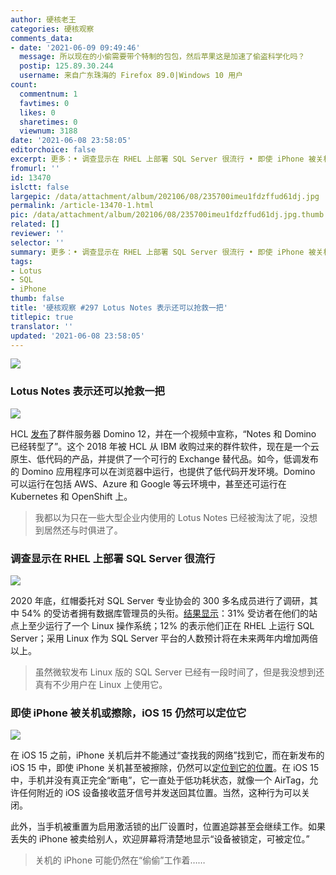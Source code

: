 ```yaml
---
author: 硬核老王
categories: 硬核观察
comments_data:
- date: '2021-06-09 09:49:46'
  message: 所以现在的小偷需要带个特制的包包，然后苹果这是加速了偷盗科学化吗？
  postip: 125.89.30.244
  username: 来自广东珠海的 Firefox 89.0|Windows 10 用户
count:
  commentnum: 1
  favtimes: 0
  likes: 0
  sharetimes: 0
  viewnum: 3188
date: '2021-06-08 23:58:05'
editorchoice: false
excerpt: 更多：• 调查显示在 RHEL 上部署 SQL Server 很流行 • 即使 iPhone 被关机或擦除，iOS 15 仍然可以定位它
fromurl: ''
id: 13470
islctt: false
largepic: /data/attachment/album/202106/08/235700imeu1fdzffud61dj.jpg
permalink: /article-13470-1.html
pic: /data/attachment/album/202106/08/235700imeu1fdzffud61dj.jpg.thumb.jpg
related: []
reviewer: ''
selector: ''
summary: 更多：• 调查显示在 RHEL 上部署 SQL Server 很流行 • 即使 iPhone 被关机或擦除，iOS 15 仍然可以定位它
tags:
- Lotus
- SQL
- iPhone
thumb: false
title: '硬核观察 #297 Lotus Notes 表示还可以抢救一把'
titlepic: true
translator: ''
updated: '2021-06-08 23:58:05'
---
```


![](/data/attachment/album/202106/08/235700imeu1fdzffud61dj.jpg)


### Lotus Notes 表示还可以抢救一把


![](/data/attachment/album/202106/08/235714fjjzmcpmopjrcuur.jpg)


HCL [发布](https://www.theregister.com/2021/06/08/hcl_domino_12_debuts/)了群件服务器 Domino 12，并在一个视频中宣称，“Notes 和 Domino 已经转型了”。这个 2018 年被 HCL 从 IBM 收购过来的群件软件，现在是一个云原生、低代码的产品，并提供了一个可行的 Exchange 替代品。如今，低调发布的 Domino 应用程序可以在浏览器中运行，也提供了低代码开发环境。Domino 可以运行在包括 AWS、Azure 和 Google 等云环境中，甚至还可运行在 Kubernetes 和 OpenShift 上。



> 
> 我都以为只在一些大型企业内使用的 Lotus Notes 已经被淘汰了呢，没想到居然还与时俱进了。
> 
> 
> 


### 调查显示在 RHEL 上部署 SQL Server 很流行


![](/data/attachment/album/202106/08/235735xm8f8spzqkfmqpik.jpg)


2020 年底，红帽委托对 SQL Server 专业协会的 300 多名成员进行了调研，其中 54% 的受访者拥有数据库管理员的头衔。[结果显示](https://mp.weixin.qq.com/s/fmWlkkw0FJrxKNioiz5aGg)：31% 受访者在他们的站点上至少运行了一个 Linux 操作系统；12% 的表示他们正在 RHEL 上运行 SQL Server；采用 Linux 作为 SQL Server 平台的人数预计将在未来两年内增加两倍以上。



> 
> 虽然微软发布 Linux 版的 SQL Server 已经有一段时间了，但是我没想到还真有不少用户在 Linux 上使用它。
> 
> 
> 


### 即使 iPhone 被关机或擦除，iOS 15 仍然可以定位它


![](/data/attachment/album/202106/08/235750osonojoejoju8csm.jpg)


在 iOS 15 之前，iPhone 关机后并不能通过“查找我的网络”找到它，而在新发布的 iOS 15 中，即使 iPhone 关机甚至被擦除，仍然可以[定位到它的位置](https://9to5mac.com/2021/06/07/ios-15-find-my-network-can-find-your-iphone-when-it-is-powered-off/)。在 iOS 15 中，手机并没有真正完全“断电”，它一直处于低功耗状态，就像一个 AirTag，允许任何附近的 iOS 设备接收蓝牙信号并发送回其位置。当然，这种行为可以关闭。


此外，当手机被重置为启用激活锁的出厂设置时，位置追踪甚至会继续工作。如果丢失的 iPhone 被卖给别人，欢迎屏幕将清楚地显示“设备被锁定，可被定位。”



> 
> 关机的 iPhone 可能仍然在“偷偷”工作着……
> 
> 
>